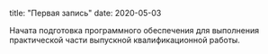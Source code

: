 title: "Первая запись"
date: 2020-05-03

Начата подготовка программного обеспечения для выполнения практической части выпускной квалификационной работы.
